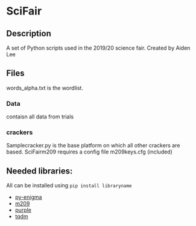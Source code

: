# SciFair
## Description
A set of Python scripts used in the 2019/20 science fair.
Created by Aiden Lee
## Files
words_alpha.txt is the wordlist.
### Data
contaisn all data from trials
### crackers
Samplecracker.py is the base platform on which all other crackers are based.
SciFairm209 requires a config file m209keys.cfg (included)

## Needed libraries:
All can be installed using `pip install libraryname`

 * [py-enigma](https://pypi.org/project/py-enigma/)
 * [m209](https://pypi.org/project/m209/)
 * [purple](https://pypi.org/project/purple/)
 * [tqdm](https://pypi.org/project/tqdm/)
